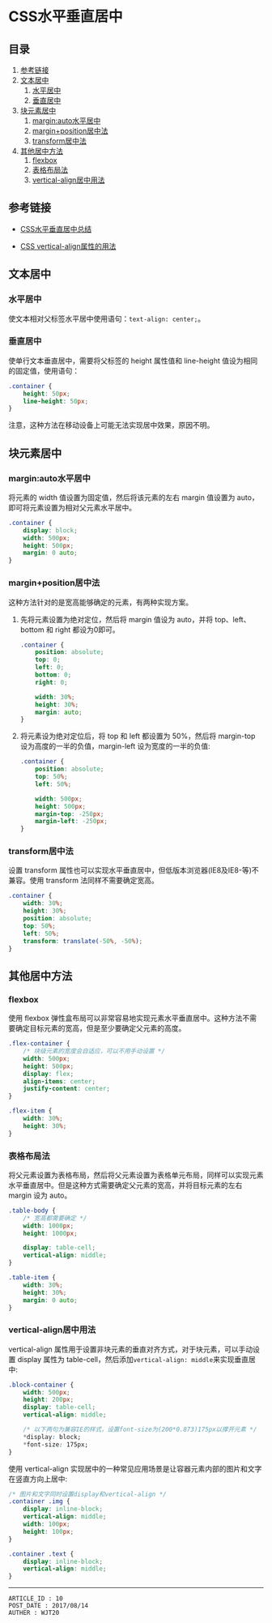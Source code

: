 
# CSS水平垂直居中 #

## 目录 ##

1. [参考链接](#href1)
2. [文本居中](#href2)
    1. [水平居中](#href2-1)
    2. [垂直居中](#href2-2)
3. [块元素居中](#href3)
    1. [margin:auto水平居中](#href3-3)
    2. [margin+position居中法](#href3-4)
    3. [transform居中法](#href3-5)
4. [其他居中方法](#href4)
    1. [flexbox](#href4-6)
    2. [表格布局法](#href4-7)
    3. [vertical-align居中用法](#href4-8)

## <a name="href1">参考链接</a> ##

- [CSS水平垂直居中总结](https://segmentfault.com/a/1190000007765664)

- [CSS vertical-align属性的用法](http://blog.sina.com.cn/s/blog_51048da701018490.html)

## <a name="href2">文本居中</a> ##

### <a name="href2-1">水平居中</a> ###

使文本相对父标签水平居中使用语句：`text-align: center;`。

### <a name="href2-2">垂直居中</a> ###

使单行文本垂直居中，需要将父标签的 height 属性值和 line-height 值设为相同的固定值，使用语句：

```css
.container {
    height: 50px;
    line-height: 50px;
}
```

注意，这种方法在移动设备上可能无法实现居中效果，原因不明。

## <a name="href3">块元素居中</a> ##

### <a name="href3-3">margin:auto水平居中</a> ###

将元素的 width 值设置为固定值，然后将该元素的左右 margin 值设置为 auto，即可将元素设置为相对父元素水平居中。

```css
.container {
    display: block;
    width: 500px;
    height: 500px;
    margin: 0 auto;
}
```

### <a name="href3-4">margin+position居中法</a> ###

这种方法针对的是宽高能够确定的元素，有两种实现方案。

1. 先将元素设置为绝对定位，然后将 margin 值设为 auto，并将 top、left、bottom 和 right 都设为0即可。

    ```css
    .container {
        position: absolute;
        top: 0;
        left: 0;
        bottom: 0;
        right: 0;

        width: 30%;
        height: 30%;
        margin: auto;
    }
    ```

2. 将元素设为绝对定位后，将 top 和 left 都设置为 50%，然后将 margin-top 设为高度的一半的负值，margin-left 设为宽度的一半的负值:

    ```css
    .container {
        position: absolute;
        top: 50%;
        left: 50%;

        width: 500px;
        height: 500px;
        margin-top: -250px;
        margin-left: -250px;
    }
    ```

### <a name="href3-5">transform居中法</a> ###

设置 transform 属性也可以实现水平垂直居中，但低版本浏览器(IE8及IE8-等)不兼容。使用 transform 法同样不需要确定宽高。

```css
.container {
    width: 30%;
    height: 30%;
    position: absolute;
    top: 50%;
    left: 50%;
    transform: translate(-50%, -50%);
}
```

## <a name="href4">其他居中方法</a> ##

### <a name="href4-6">flexbox</a> ###

使用 flexbox 弹性盒布局可以非常容易地实现元素水平垂直居中。这种方法不需要确定目标元素的宽高，但是至少要确定父元素的高度。

```css
.flex-container {
    /* 块级元素的宽度会自适应，可以不用手动设置 */
    width: 500px;
    height: 500px;
    display: flex;
    align-items: center;
    justify-content: center;
}

.flex-item {
    width: 30%;
    height: 30%;
}
```

### <a name="href4-7">表格布局法</a> ###

将父元素设置为表格布局，然后将父元素设置为表格单元布局，同样可以实现元素水平垂直居中。但是这种方式需要确定父元素的宽高，并将目标元素的左右 margin 设为 auto。

```css
.table-body {
    /* 宽高都需要确定 */
    width: 1000px;
    height: 1000px;

    display: table-cell;
    vertical-align: middle;
}

.table-item {
    width: 30%;
    height: 30%;
    margin: 0 auto;
}
```

### <a name="href4-8">vertical-align居中用法</a> ###

vertical-align 属性用于设置非块元素的垂直对齐方式，对于块元素，可以手动设置 display 属性为 table-cell，然后添加`vertical-align: middle`来实现垂直居中:

```CSS
.block-container {
    width: 500px;
    height: 200px;
    display: table-cell;
    vertical-align: middle;

    /* 以下两句为兼容IE的样式，设置font-size为(200*0.873)175px以撑开元素 */
    *display: block;
    *font-size: 175px;
}
```

使用 vertical-align 实现居中的一种常见应用场景是让容器元素内部的图片和文字在竖直方向上居中:

```CSS
/* 图片和文字同时设置display和vertical-align */
.container .img {
    display: inline-block;
    vertical-align: middle;
    width: 100px;
    height: 100px;
}

.container .text {
    display: inline-block;
    vertical-align: middle;    
}
```

---

```
ARTICLE_ID : 10
POST_DATE : 2017/08/14
AUTHER : WJT20
```
